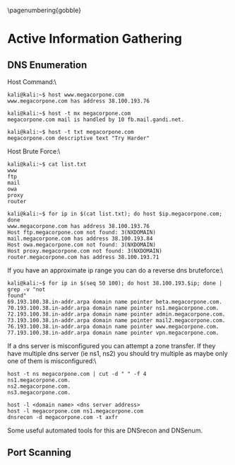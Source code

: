 \pagenumbering{gobble} 

# Active Information Gathering

## DNS Enumeration
Host Command:\
```
kali@kali:~$ host www.megacorpone.com
www.megacorpone.com has address 38.100.193.76

kali@kali:~$ host -t mx megacorpone.com
megacorpone.com mail is handled by 10 fb.mail.gandi.net.

kali@kali:~$ host -t txt megacorpone.com
megacorpone.com descriptive text "Try Harder"
```
Host Brute Force:\
```
kali@kali:~$ cat list.txt
www
ftp
mail
owa
proxy
router

kali@kali:~$ for ip in $(cat list.txt); do host $ip.megacorpone.com; done
www.megacorpone.com has address 38.100.193.76
Host ftp.megacorpone.com not found: 3(NXDOMAIN)
mail.megacorpone.com has address 38.100.193.84
Host owa.megacorpone.com not found: 3(NXDOMAIN)
Host proxy.megacorpone.com not found: 3(NXDOMAIN)
router.megacorpone.com has address 38.100.193.71
```
If you have an approximate ip range you can do a reverse dns bruteforce:\
```
kali@kali:~$ for ip in $(seq 50 100); do host 38.100.193.$ip; done | grep -v "not
found"
69.193.100.38.in-addr.arpa domain name pointer beta.megacorpone.com.
70.193.100.38.in-addr.arpa domain name pointer ns1.megacorpone.com.
72.193.100.38.in-addr.arpa domain name pointer admin.megacorpone.com.
73.193.100.38.in-addr.arpa domain name pointer mail2.megacorpone.com.
76.193.100.38.in-addr.arpa domain name pointer www.megacorpone.com.
77.193.100.38.in-addr.arpa domain name pointer vpn.megacorpone.com.
```

If a dns server is misconfigured you can attempt a zone transfer. If they have multiple dns server (ie ns1, ns2) you should try multiple as maybe only one of them is misconfigured:\
```
host -t ns megacorpone.com | cut -d " " -f 4
ns1.megacorpone.com.
ns2.megacorpone.com.
ns3.megacorpone.com.

host -l <domain name> <dns server address>
host -l megacorpone.com ns1.megacorpone.com
dnsrecon -d megacorpone.com -t axfr

```

Some useful automated tools for this are DNSrecon and DNSenum.

## Port Scanning






